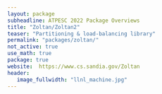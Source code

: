 ```yaml
---
layout: package
subheadline: ATPESC 2022 Package Overviews
title: "Zoltan/Zoltan2"
teaser: "Partitioning & load-balancing library"
permalink: "packages/zoltan/"
not_active: true
use_math: true
package: true
website:  https://www.cs.sandia.gov/Zoltan
header:
   image_fullwidth: "llnl_machine.jpg"
---
```


